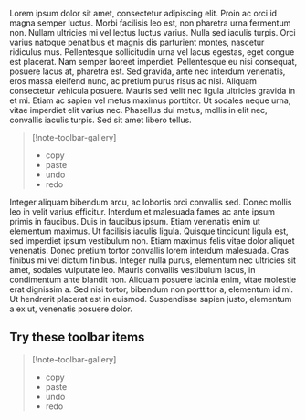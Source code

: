 Lorem ipsum dolor sit amet, consectetur adipiscing elit. Proin ac orci id magna semper luctus. Morbi facilisis leo est, non pharetra urna fermentum non. Nullam ultricies mi vel lectus luctus varius. Nulla sed iaculis turpis. Orci varius natoque penatibus et magnis dis parturient montes, nascetur ridiculus mus. Pellentesque sollicitudin urna vel lacus egestas, eget congue est placerat. Nam semper laoreet imperdiet. Pellentesque eu nisi consequat, posuere lacus at, pharetra est. Sed gravida, ante nec interdum venenatis, eros massa eleifend nunc, ac pretium purus risus ac nisi. Aliquam consectetur vehicula posuere. Mauris sed velit nec ligula ultricies gravida in et mi. Etiam ac sapien vel metus maximus porttitor. Ut sodales neque urna, vitae imperdiet elit varius nec. Phasellus dui metus, mollis in elit nec, convallis iaculis turpis. Sed sit amet libero tellus.

> [!note-toolbar-gallery]
> - copy
> - paste
> - undo
> - redo

Integer aliquam bibendum arcu, ac lobortis orci convallis sed. Donec mollis leo in velit varius efficitur. Interdum et malesuada fames ac ante ipsum primis in faucibus. Duis in faucibus ipsum. Etiam venenatis enim ut elementum maximus. Ut facilisis iaculis ligula. Quisque tincidunt ligula est, sed imperdiet ipsum vestibulum non. Etiam maximus felis vitae dolor aliquet venenatis. Donec pretium tortor convallis lorem interdum malesuada. Cras finibus mi vel dictum finibus. Integer nulla purus, elementum nec ultricies sit amet, sodales vulputate leo. Mauris convallis vestibulum lacus, in condimentum ante blandit non. Aliquam posuere lacinia enim, vitae molestie erat dignissim a. Sed nisi tortor, bibendum non porttitor a, elementum id mi. Ut hendrerit placerat est in euismod. Suspendisse sapien justo, elementum a ex ut, venenatis posuere dolor.

## Try these toolbar items

> [!note-toolbar-gallery]
> - copy
> - paste
> - undo
> - redo